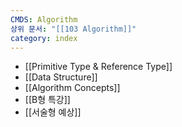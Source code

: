 ```yaml
---
CMDS: Algorithm
상위 문서: "[[103 Algorithm]]"
category: index
---
```

- [[Primitive Type & Reference Type]]
- [[Data Structure]]
- [[Algorithm Concepts]]
- [[B형 특강]]
- [[서술형 예상]]